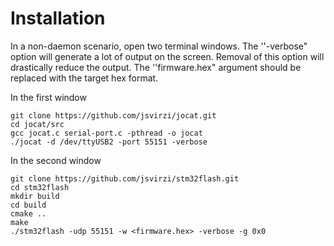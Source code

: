 # Installation

In a non-daemon scenario, open two terminal windows. 
The ''-verbose" option will generate a lot of output on the screen.
Removal of this option will drastically reduce the output.
The ''firmware.hex" argument should be replaced with the target hex format.

In the first window

    git clone https://github.com/jsvirzi/jocat.git
    cd jocat/src
    gcc jocat.c serial-port.c -pthread -o jocat
    ./jocat -d /dev/ttyUSB2 -port 55151 -verbose

In the second window

    git clone https://github.com/jsvirzi/stm32flash.git
    cd stm32flash
    mkdir build
    cd build
    cmake ..
    make
    ./stm32flash -udp 55151 -w <firmware.hex> -verbose -g 0x0
 
